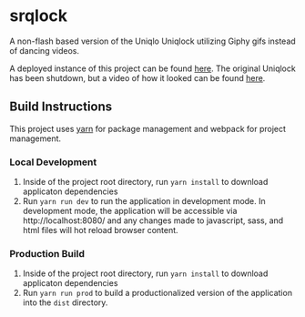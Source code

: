 # srqlock
A non-flash based version of the Uniqlo Uniqlock utilizing Giphy gifs instead of dancing videos.

A deployed instance of this project can be found [here](http://rubenmedina.com). The original Uniqlock has been shutdown, but a video of how it looked can be found [here](https://www.youtube.com/watch?v=rAMC1NizEU0).

## Build Instructions
This project uses [yarn](https://yarnpkg.com/en/docs/install) for package management and webpack for project management.

### Local Development
1. Inside of the project root directory, run `yarn install` to download applicaton dependencies
2. Run `yarn run dev` to run the application in development mode. In development mode, the application will be accessible via http://localhost:8080/ and any changes made to javascript, sass, and html files will hot reload browser content.

### Production Build
1. Inside of the project root directory, run `yarn install` to download applicaton dependencies
2. Run `yarn run prod` to build a productionalized version of the application into the `dist` directory.
